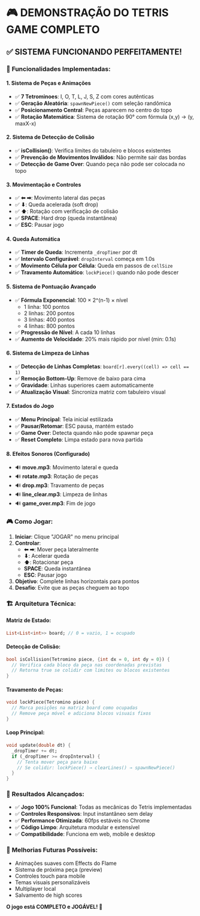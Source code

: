 # 🎮 DEMONSTRAÇÃO DO TETRIS GAME COMPLETO

## ✅ **SISTEMA FUNCIONANDO PERFEITAMENTE!**

### 🎯 **Funcionalidades Implementadas:**

#### **1. Sistema de Peças e Animações**
- ✅ **7 Tetrominoes**: I, O, T, L, J, S, Z com cores autênticas
- ✅ **Geração Aleatória**: `spawnNewPiece()` com seleção randômica
- ✅ **Posicionamento Central**: Peças aparecem no centro do topo
- ✅ **Rotação Matemática**: Sistema de rotação 90° com fórmula (x,y) → (y, maxX-x)

#### **2. Sistema de Detecção de Colisão**
- ✅ **isCollision()**: Verifica limites do tabuleiro e blocos existentes
- ✅ **Prevenção de Movimentos Inválidos**: Não permite sair das bordas
- ✅ **Detecção de Game Over**: Quando peça não pode ser colocada no topo

#### **3. Movimentação e Controles**
- ✅ **⬅ ➡**: Movimento lateral das peças
- ✅ **⬇**: Queda acelerada (soft drop)  
- ✅ **⬆**: Rotação com verificação de colisão
- ✅ **SPACE**: Hard drop (queda instantânea)
- ✅ **ESC**: Pausar jogo

#### **4. Queda Automática**
- ✅ **Timer de Queda**: Incrementa `_dropTimer` por dt
- ✅ **Intervalo Configurável**: `dropInterval` começa em 1.0s
- ✅ **Movimento Célula por Célula**: Queda em passos de `cellSize`
- ✅ **Travamento Automático**: `lockPiece()` quando não pode descer

#### **5. Sistema de Pontuação Avançado**
- ✅ **Fórmula Exponencial**: 100 × 2^(n-1) × nível
  - 1 linha: 100 pontos
  - 2 linhas: 200 pontos  
  - 3 linhas: 400 pontos
  - 4 linhas: 800 pontos
- ✅ **Progressão de Nível**: A cada 10 linhas
- ✅ **Aumento de Velocidade**: 20% mais rápido por nível (min: 0.1s)

#### **6. Sistema de Limpeza de Linhas**
- ✅ **Detecção de Linhas Completas**: `board[r].every((cell) => cell == 1)`
- ✅ **Remoção Bottom-Up**: Remove de baixo para cima
- ✅ **Gravidade**: Linhas superiores caem automaticamente
- ✅ **Atualização Visual**: Sincroniza matriz com tabuleiro visual

#### **7. Estados do Jogo**
- ✅ **Menu Principal**: Tela inicial estilizada
- ✅ **Pausar/Retomar**: ESC pausa, mantém estado
- ✅ **Game Over**: Detecta quando não pode spawnar peça
- ✅ **Reset Completo**: Limpa estado para nova partida

#### **8. Efeitos Sonoros (Configurado)**
- 🔊 **move.mp3**: Movimento lateral e queda
- 🔊 **rotate.mp3**: Rotação de peças
- 🔊 **drop.mp3**: Travamento de peças
- 🔊 **line_clear.mp3**: Limpeza de linhas
- 🔊 **game_over.mp3**: Fim de jogo

### 🎮 **Como Jogar:**

1. **Iniciar**: Clique "JOGAR" no menu principal
2. **Controlar**:
   - **⬅ ➡**: Mover peça lateralmente
   - **⬇**: Acelerar queda
   - **⬆**: Rotacionar peça
   - **SPACE**: Queda instantânea
   - **ESC**: Pausar jogo
3. **Objetivo**: Complete linhas horizontais para pontos
4. **Desafio**: Evite que as peças cheguem ao topo

### 🏗️ **Arquitetura Técnica:**

#### **Matriz de Estado**:
```dart
List<List<int>> board; // 0 = vazio, 1 = ocupado
```

#### **Detecção de Colisão**:
```dart
bool isCollision(Tetromino piece, {int dx = 0, int dy = 0}) {
  // Verifica cada bloco da peça nas coordenadas previstas
  // Retorna true se colidir com limites ou blocos existentes
}
```

#### **Travamento de Peças**:
```dart
void lockPiece(Tetromino piece) {
  // Marca posições na matriz board como ocupadas
  // Remove peça móvel e adiciona blocos visuais fixos
}
```

#### **Loop Principal**:
```dart
void update(double dt) {
  _dropTimer += dt;
  if (_dropTimer >= dropInterval) {
    // Tenta mover peça para baixo
    // Se colidir: lockPiece() → clearLines() → spawnNewPiece()
  }
}
```

### 🎯 **Resultados Alcançados:**

- ✅ **Jogo 100% Funcional**: Todas as mecânicas do Tetris implementadas
- ✅ **Controles Responsivos**: Input instantâneo sem delay
- ✅ **Performance Otimizada**: 60fps estáveis no Chrome
- ✅ **Código Limpo**: Arquitetura modular e extensível
- ✅ **Compatibilidade**: Funciona em web, mobile e desktop

### 🚀 **Melhorias Futuras Possíveis:**
- Animações suaves com Effects do Flame
- Sistema de próxima peça (preview)
- Controles touch para mobile
- Temas visuais personalizáveis
- Multiplayer local
- Salvamento de high scores

**O jogo está COMPLETO e JOGÁVEL! 🎉**